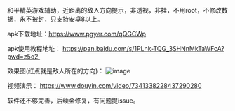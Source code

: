 和平精英游戏辅助，近距离的敌人方向提示，非透视，非挂，不用root，不修改数据，永不被封，只支持安卓8以上。

apk下载地址：https://www.pgyer.com/qQGCWp

apk使用教程地址：
https://pan.baidu.com/s/1PLnk-TQG_3SHNnMkTaWFcA?pwd=z5o2 

效果图(红点就是敌人所在的方向)：
![image](https://github.com/joken5/pubg_closedistance/blob/main/%E6%95%88%E6%9E%9C%E5%9B%BE2.jpg)

视频演示：
https://www.douyin.com/video/7341338228437290280

软件还不够完善，后续会修复，有问题提issue。

